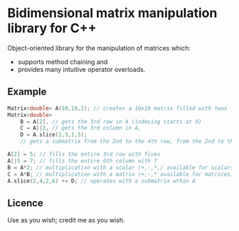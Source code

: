 # Bidimensional matrix manipulation library for C++
Object-oriented library for the manipulation of matrices which:
* supports method chaining and
* provides many intuitive operator overloads.

## Example

```C++
Matrix<double> A(10,10,2); // creates a 10x10 matrix filled with twos
Matrix<double>
    B = A[2], // gets the 3rd row in A (indexing starts at 0)
    C = A||2, // gets the 3rd column in A,
    D = A.slice(1,3,1,5);
    // gets a submatrix from the 2nd to the 4th row, from the 2nd to the 6th column

A[2] = 5; // fills the entire 3rd row with fives
A||5 = 7; // fills the entire 6th column with 7
B = A*2; // multiplication with a scalar (+,-,*,/ available for scalars)
C = A*B; // multiplication with a matrix (+,-,* available for matrices)
A.slice(2,4,2,6) += D; // operates with a submatrix wthin A
```

## Licence
Use as you wish; credit me as you wish.
